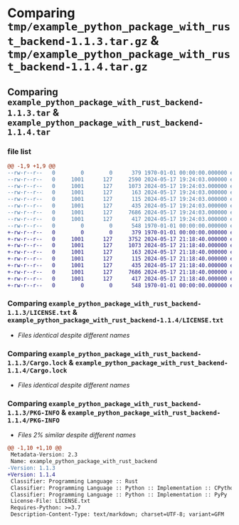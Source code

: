# Comparing `tmp/example_python_package_with_rust_backend-1.1.3.tar.gz` & `tmp/example_python_package_with_rust_backend-1.1.4.tar.gz`

## Comparing `example_python_package_with_rust_backend-1.1.3.tar` & `example_python_package_with_rust_backend-1.1.4.tar`

### file list

```diff
@@ -1,9 +1,9 @@
--rw-r--r--   0        0        0      379 1970-01-01 00:00:00.000000 example_python_package_with_rust_backend-1.1.3/Cargo.toml
--rw-r--r--   0     1001      127     2590 2024-05-17 19:24:03.000000 example_python_package_with_rust_backend-1.1.3/.github/workflows/python-publish.yml
--rw-r--r--   0     1001      127     1073 2024-05-17 19:24:03.000000 example_python_package_with_rust_backend-1.1.3/LICENSE.txt
--rw-r--r--   0     1001      127      163 2024-05-17 19:24:03.000000 example_python_package_with_rust_backend-1.1.3/README.md
--rw-r--r--   0     1001      127      115 2024-05-17 19:24:03.000000 example_python_package_with_rust_backend-1.1.3/examples/usage.py
--rw-r--r--   0     1001      127      435 2024-05-17 19:24:03.000000 example_python_package_with_rust_backend-1.1.3/src/lib.rs
--rw-r--r--   0     1001      127     7686 2024-05-17 19:24:03.000000 example_python_package_with_rust_backend-1.1.3/Cargo.lock
--rw-r--r--   0     1001      127      417 2024-05-17 19:24:03.000000 example_python_package_with_rust_backend-1.1.3/pyproject.toml
--rw-r--r--   0        0        0      548 1970-01-01 00:00:00.000000 example_python_package_with_rust_backend-1.1.3/PKG-INFO
+-rw-r--r--   0        0        0      379 1970-01-01 00:00:00.000000 example_python_package_with_rust_backend-1.1.4/Cargo.toml
+-rw-r--r--   0     1001      127     3752 2024-05-17 21:18:40.000000 example_python_package_with_rust_backend-1.1.4/.github/workflows/python-publish.yml
+-rw-r--r--   0     1001      127     1073 2024-05-17 21:18:40.000000 example_python_package_with_rust_backend-1.1.4/LICENSE.txt
+-rw-r--r--   0     1001      127      163 2024-05-17 21:18:40.000000 example_python_package_with_rust_backend-1.1.4/README.md
+-rw-r--r--   0     1001      127      115 2024-05-17 21:18:40.000000 example_python_package_with_rust_backend-1.1.4/examples/usage.py
+-rw-r--r--   0     1001      127      435 2024-05-17 21:18:40.000000 example_python_package_with_rust_backend-1.1.4/src/lib.rs
+-rw-r--r--   0     1001      127     7686 2024-05-17 21:18:40.000000 example_python_package_with_rust_backend-1.1.4/Cargo.lock
+-rw-r--r--   0     1001      127      417 2024-05-17 21:18:40.000000 example_python_package_with_rust_backend-1.1.4/pyproject.toml
+-rw-r--r--   0        0        0      548 1970-01-01 00:00:00.000000 example_python_package_with_rust_backend-1.1.4/PKG-INFO
```

### Comparing `example_python_package_with_rust_backend-1.1.3/LICENSE.txt` & `example_python_package_with_rust_backend-1.1.4/LICENSE.txt`

 * *Files identical despite different names*

### Comparing `example_python_package_with_rust_backend-1.1.3/Cargo.lock` & `example_python_package_with_rust_backend-1.1.4/Cargo.lock`

 * *Files identical despite different names*

### Comparing `example_python_package_with_rust_backend-1.1.3/PKG-INFO` & `example_python_package_with_rust_backend-1.1.4/PKG-INFO`

 * *Files 2% similar despite different names*

```diff
@@ -1,10 +1,10 @@
 Metadata-Version: 2.3
 Name: example_python_package_with_rust_backend
-Version: 1.1.3
+Version: 1.1.4
 Classifier: Programming Language :: Rust
 Classifier: Programming Language :: Python :: Implementation :: CPython
 Classifier: Programming Language :: Python :: Implementation :: PyPy
 License-File: LICENSE.txt
 Requires-Python: >=3.7
 Description-Content-Type: text/markdown; charset=UTF-8; variant=GFM
```

